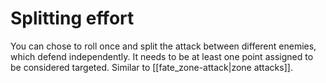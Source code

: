# Splitting effort
You can chose to roll once and split the attack between different enemies, which defend independently. It needs to be at least one point assigned to be considered targeted. Similar to [[fate_zone-attack|zone attacks]].